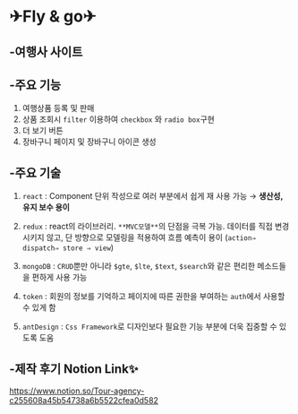 # ✈Fly & go✈

## -여행사 사이트






## -주요 기능 
1. 여행상품 등록 및 판매
2. 상품 조회시 `filter` 이용하여 `checkbox` 와 `radio box`구현
3. 더 보기 버튼 
4. 장바구니 페이지 및 장바구니 아이콘 생성


## -주요 기술
1. `react` : Component 단위 작성으로 여러 부분에서 쉽게 재 사용 가능 → **생산성, 유지 보수 용이**

2. `redux` : react의 라이브러리. `**MVC모델**`의 단점을 극복 가능. 데이터를 직접 변경 시키지 않고, 단 방향으로 모델링을 적용하여 흐름 예측이 용이 (`action⇒ dispatch⇒ store ⇒ view`)

3. `mongoDB` : `CRUD`뿐만 아니라 `$gte`, `$lte`, `$text`, `$search`와 같은 편리한 메소드들을 편하게 사용 가능

4. `token` : 회원의 정보를 기억하고 페이지에 따른 권한을 부여하는 `auth`에서 사용할 수 있게 함

5. `antDesign` : `Css Framework`로 디자인보다 필요한 기능 부분에 더욱 집중할 수 있도록 도움



## -제작 후기 Notion Link✨
https://www.notion.so/Tour-agency-c255608a45b54738a6b5522cfea0d582

